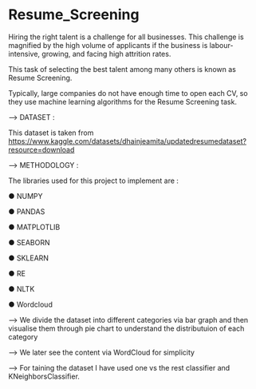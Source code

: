 # Resume_Screening

Hiring the right talent is a challenge for all businesses. This challenge is magnified by the high volume of applicants if the business is labour-intensive, growing, and facing high attrition rates.

This task of selecting the best talent among many others is known as Resume Screening.

Typically, large companies do not have enough time to open each CV, so they use machine learning algorithms for the Resume Screening task.


--> DATASET :

This dataset is taken from https://www.kaggle.com/datasets/dhainjeamita/updatedresumedataset?resource=download

--> METHODOLOGY :

The libraries used for this project to implement are :

● NUMPY

● PANDAS

● MATPLOTLIB

● SEABORN

● SKLEARN

● RE

● NLTK

● Wordcloud

--> We divide the dataset into different categories via bar graph and then visualise them through pie chart to understand the distributuion of each category

--> We later see the content via WordCloud for simplicity

--> For taining the dataset I have used one vs the rest classifier and KNeighborsClassifier.
